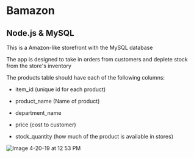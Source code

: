 # Bamazon

## Node.js & MySQL

This is a Amazon-like storefront with the MySQL database

The app is designed to take in orders from customers and deplete stock from the store's inventory

The products table should have each of the following columns:

- item_id (unique id for each product)

- product_name (Name of product)

- department_name

- price (cost to customer)

- stock_quantity (how much of the product is available in stores)

![Image 4-20-19 at 12 53 PM](https://user-images.githubusercontent.com/46546551/66017819-5b5e7100-e4aa-11e9-9a4d-3909d10f84a4.jpg)




